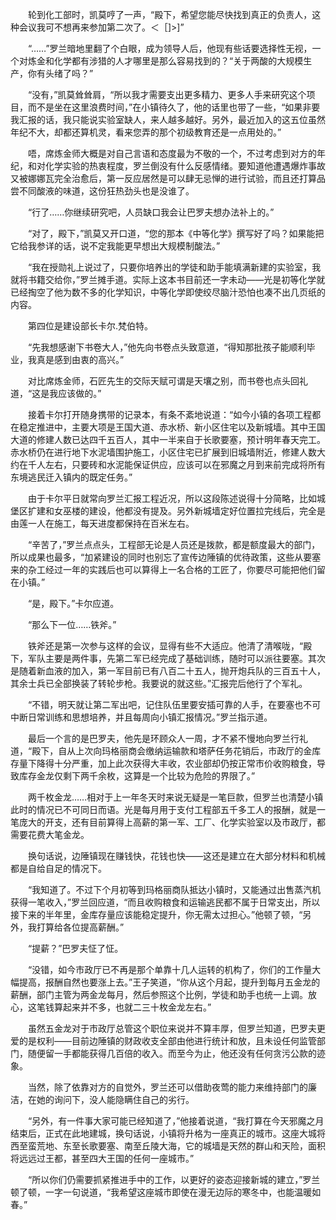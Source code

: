 　　轮到化工部时，凯莫哼了一声，“殿下，希望您能尽快找到真正的负责人，这种会议我可不想再来参加第二次了。＜［]>]”

　　“……”罗兰暗地里翻了个白眼，成为领导人后，他现有些话要选择性无视，一个对炼金和化学都有涉猎的人才哪里是那么容易找到的？“关于两酸的大规模生产，你有头绪了吗？”

　　“没有，”凯莫耸耸肩，“所以我才需要支出更多精力、更多人手来研究这个项目，而不是坐在这里浪费时间，”在小镇待久了，他的话里也带了一些，“如果非要我汇报的话，我只能说实验室缺人，来人越多越好。另外，最近加入的这五位虽然年纪不大，却都还算机灵，看来您弄的那个初级教育还是一点用处的。”

　　唔，席炼金师大概是对自己言语和态度最为不敬的一个，不过考虑到对方的年纪，和对化学实验的热衷程度，罗兰倒没有什么反感情绪。要知道他遭遇爆炸事故又被娜娜瓦完全治愈后，第一反应居然是可以肆无忌惮的进行试验，而且还打算品尝不同酸液的味道，这份狂热劲头也是没谁了。

　　“行了……你继续研究吧，人员缺口我会让巴罗夫想办法补上的。”

　　“对了，殿下，”凯莫又开口道，“您的那本《中等化学》撰写好了吗？如果能把它给我参详的话，说不定我能更早想出大规模制酸法。”

　　“我在授勋礼上说过了，只要你培养出的学徒和助手能填满新建的实验室，我就将书籍交给你，”罗兰摊手道。实际上这本书目前还一字未动——光是初等化学就已经掏空了他为数不多的化学知识，中等化学即使绞尽脑汁恐怕也凑不出几页纸的内容。

　　第四位是建设部长卡尔.梵伯特。

　　“先我想感谢下书卷大人，”他先向书卷点头致意道，“得知那批孩子能顺利毕业，我真是感到由衷的高兴。”

　　对比席炼金师，石匠先生的交际天赋可谓是天壤之别，而书卷也点头回礼道，“这是我应该做的。”

　　接着卡尔打开随身携带的记录本，有条不紊地说道：“如今小镇的各项工程都在稳定推进中，主要大项是王国大道、赤水桥、新小区住宅以及新城墙。其中王国大道的修建人数已达四千五百人，其中一半来自于长歌要塞，预计明年春天完工。赤水桥仍在进行地下水泥墙围护施工，小区住宅已扩展到旧城墙附近，修建人数大约在千人左右，只要砖和水泥能保证供应，应该可以在邪魔之月到来前完成将所有东境逃民迁入镇内的既定任务。”

　　由于卡尔平日就常向罗兰汇报工程近况，所以这段陈述说得十分简略，比如城堡区扩建和女巫楼的建设，他都没有提及。另外新城墙定好位置拉完线后，完全是由莲一人在施工，每天进度都保持在百米左右。

　　“辛苦了，”罗兰点点头，工程部无论是人员还是拨款，都是额度最大的部门，所以成果也最多，“加紧建设的同时也别忘了宣传边陲镇的优待政策，这些从要塞来的杂工经过一年的实践后也可以算得上一名合格的工匠了，你要尽可能把他们留在小镇。”

　　“是，殿下。”卡尔应道。

　　“那么下一位……铁斧。”

　　铁斧还是第一次参与这样的会议，显得有些不大适应。他清了清喉咙，“殿下，军队主要是两件事，先第二军已经完成了基础训练，随时可以派往要塞。其次是随着新血液的加入，第一军目前已有八百二十五人，抛开炮兵队的三百五十人，其余士兵已全部换装了转轮步枪。我要说的就这些。”汇报完后他行了个军礼。

　　“不错，明天就让第二军出吧，记住队伍里要安插可靠的人手，在要塞也不可中断日常训练和思想培养，并且每周向小镇汇报情况。”罗兰指示道。

　　最后一个言的是巴罗夫，他先是环顾众人一周，才不紧不慢地向罗兰行礼道，“殿下，自从上次向玛格丽商会缴纳运输款和塔萨任务花销后，市政厅的金库存量下降得十分严重，加上此次获得大丰收，农业部却仍按正常市价收购粮食，导致库存金龙仅剩下两千余枚，这算是一个比较为危险的界限了。”

　　两千枚金龙……相对于上一年冬天时来说无疑是一笔巨款，但罗兰也清楚小镇此时的情况已不可同日而语。光是每月用于支付工程部五千多工人的报酬，就是一笔庞大的开支，还有目前算得上高薪的第一军、工厂、化学实验室以及市政厅，都需要花费大笔金龙。

　　换句话说，边陲镇现在赚钱快，花钱也快——这还是建立在大部分材料和机械都是自给自足的情况下。

　　“我知道了。不过下个月初等到玛格丽商队抵达小镇时，又能通过出售蒸汽机获得一笔收入，”罗兰回应道，“而且收购粮食和运输逃民都不属于日常支出，所以接下来的半年里，金库存量应该能稳定提升，你无需太过担心。”他顿了顿，“另外，我打算给各位提高薪酬。”

　　“提薪？”巴罗夫怔了怔。

　　“没错，如今市政厅已不再是那个单靠十几人运转的机构了，你们的工作量大幅提高，报酬自然也要涨上去。”王子笑道，“你从这个月起，提升到每月五金龙的薪酬，部门主管为两金龙每月，然后参照这个比例，学徒和助手也统一上调。放心，这笔钱算起来并不多，也就二三十枚金龙左右。”

　　虽然五金龙对于市政厅总管这个职位来说并不算丰厚，但罗兰知道，巴罗夫更爱的是权利——目前边陲镇的财政收支全部由他进行统计和放，且未设任何监管部门，随便留一手都能获得几百倍的收入。而至今为止，他还没有任何贪污公款的迹象。

　　当然，除了依靠对方的自觉外，罗兰还可以借助夜莺的能力来维持部门的廉洁，在她的询问下，没人能隐瞒住自己的劣行。

　　“另外，有一件事大家可能已经知道了，”他接着说道，“我打算在今天邪魔之月结束后，正式在此地建城，换句话说，小镇将升格为一座真正的城市。这座大城将西至蛮荒地、东至长歌要塞、南至丘陵大海，它的城墙是天然的群山和天险，面积将远远过王都，甚至四大王国的任何一座城市。”

　　“所以你们仍需要抓紧推进手中的工作，以更好的姿态迎接新城的建立，”罗兰顿了顿，一字一句说道，“我希望这座城市即使在漫无边际的寒冬中，也能温暖如春。”

